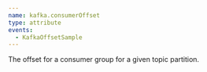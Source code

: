 ```yaml
---
name: kafka.consumerOffset
type: attribute
events:
  - KafkaOffsetSample
---
```


The offset for a consumer group for a given topic partition.